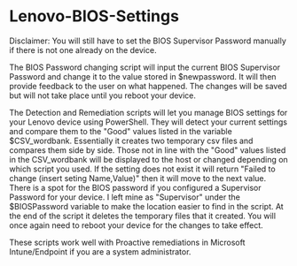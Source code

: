 # Lenovo-BIOS-Settings
Disclaimer: You will still have to set the BIOS Supervisor Password manually if there is not one already on the device.

The BIOS Password changing script will input the current BIOS Supervisor Password and change it to the value stored in $newpassword. It will then provide feedback to the user on what happened. The changes will be saved but will not take place until you reboot your device. 

The Detection and Remediation scripts will let you manage BIOS settings for your Lenovo device using PowerShell. They will detect your current settings and compare them to the "Good" values listed in the variable $CSV_wordbank. Essentially it creates two temporary csv files and compares them side by side. Those not in line with the "Good" values listed in the CSV_wordbank will be displayed to the host or changed depending on which script you used. If the setting does not exist it will return "Failed to change (insert seting Name,Value)" then it will move to the next value. There is a spot for the BIOS password if you configured a Supervisor Password for your device. I left mine as "Supervisor" under the $BIOSPassword variable to make the location easier to find in the script. At the end of the script it deletes the temporary files that it created. You will once again need to reboot your device for the changes to take effect.

These scripts work well with Proactive remediations in Microsoft Intune/Endpoint if you are a system administrator. 
